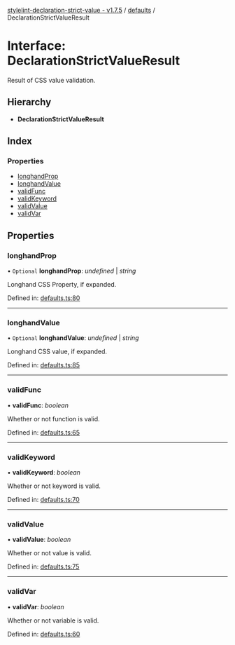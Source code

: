 [stylelint-declaration-strict-value - v1.7.5](../README.md) / [defaults](../modules/defaults.md) / DeclarationStrictValueResult

# Interface: DeclarationStrictValueResult

Result of CSS value validation.

## Hierarchy

* **DeclarationStrictValueResult**

## Index

### Properties

* [longhandProp](defaults.declarationstrictvalueresult.md#longhandprop)
* [longhandValue](defaults.declarationstrictvalueresult.md#longhandvalue)
* [validFunc](defaults.declarationstrictvalueresult.md#validfunc)
* [validKeyword](defaults.declarationstrictvalueresult.md#validkeyword)
* [validValue](defaults.declarationstrictvalueresult.md#validvalue)
* [validVar](defaults.declarationstrictvalueresult.md#validvar)

## Properties

### longhandProp

• `Optional` **longhandProp**: *undefined* \| *string*

Longhand CSS Property, if expanded.

Defined in: [defaults.ts:80](https://github.com/AndyOGo/stylelint-declaration-strict-value/blob/caaae6a/src/defaults.ts#L80)

___

### longhandValue

• `Optional` **longhandValue**: *undefined* \| *string*

Longhand CSS value, if expanded.

Defined in: [defaults.ts:85](https://github.com/AndyOGo/stylelint-declaration-strict-value/blob/caaae6a/src/defaults.ts#L85)

___

### validFunc

• **validFunc**: *boolean*

Whether or not function is valid.

Defined in: [defaults.ts:65](https://github.com/AndyOGo/stylelint-declaration-strict-value/blob/caaae6a/src/defaults.ts#L65)

___

### validKeyword

• **validKeyword**: *boolean*

Whether or not keyword is valid.

Defined in: [defaults.ts:70](https://github.com/AndyOGo/stylelint-declaration-strict-value/blob/caaae6a/src/defaults.ts#L70)

___

### validValue

• **validValue**: *boolean*

Whether or not value is valid.

Defined in: [defaults.ts:75](https://github.com/AndyOGo/stylelint-declaration-strict-value/blob/caaae6a/src/defaults.ts#L75)

___

### validVar

• **validVar**: *boolean*

Whether or not variable is valid.

Defined in: [defaults.ts:60](https://github.com/AndyOGo/stylelint-declaration-strict-value/blob/caaae6a/src/defaults.ts#L60)
